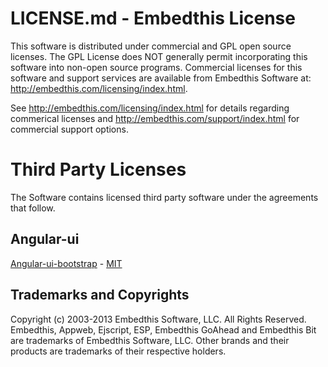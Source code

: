 LICENSE.md - Embedthis License
===

This software is distributed under commercial and GPL open source licenses. The GPL License does NOT generally permit incorporating this software into non-open source programs. Commercial licenses for this software and support services are available from Embedthis Software at: http://embedthis.com/licensing/index.html.  

See http://embedthis.com/licensing/index.html for details regarding commerical licenses and
http://embedthis.com/support/index.html for commercial support options.

Third Party Licenses
===

The Software contains licensed third party software under the agreements that follow.

Angular-ui
---

[Angular-ui-bootstrap](http://angular-ui.github.io) - [MIT](http://opensource.org/licenses/MIT)

Trademarks and Copyrights
---
Copyright (c) 2003-2013 Embedthis Software, LLC. All Rights Reserved.
Embedthis, Appweb, Ejscript, ESP, Embedthis GoAhead and Embedthis Bit are trademarks of Embedthis Software, LLC. Other brands and their products are trademarks of their respective holders.
